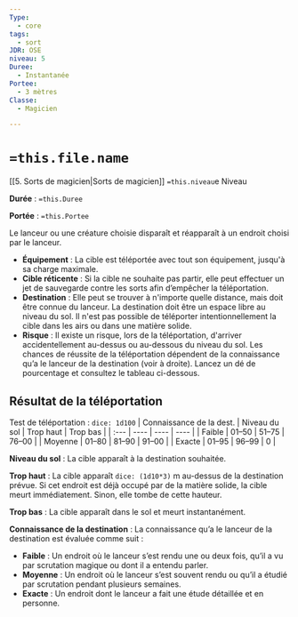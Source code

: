 ```yaml
---
Type:
  - core
tags:
  - sort
JDR: OSE
niveau: 5
Duree:
  - Instantanée
Portee:
  - 3 mètres
Classe:
  - Magicien

---
```

# `=this.file.name`  

[[5. Sorts de magicien|Sorts de magicien]] `=this.niveau`e Niveau

**Durée** : `=this.Duree` 

**Portée** : `=this.Portee`

Le lanceur ou une créature choisie disparaît et réapparaît à un endroit choisi par le lanceur.

- **Équipement** : La cible est téléportée avec tout son équipement, jusqu'à sa charge maximale.
- **Cible réticente** : Si la cible ne souhaite pas partir, elle peut effectuer un jet de sauvegarde contre les sorts afin d’empêcher la téléportation.
- **Destination** : Elle peut se trouver à n'importe quelle distance, mais doit être connue du lanceur. La destination doit être un espace libre au niveau du sol. Il n'est pas possible de téléporter intentionnellement la cible dans les airs ou dans une matière solide.
- **Risque** : Il existe un risque, lors de la téléportation, d'arriver accidentellement au-dessus ou au-dessous du niveau du sol. Les chances de réussite de la téléportation dépendent de la connaissance qu’a le lanceur de la destination (voir à droite). Lancez un dé de pourcentage et consultez le tableau ci-dessous.

## Résultat de la téléportation
Test de téléportation : `dice: 1d100`
| Connaissance de la dest. | Niveau du sol | Trop haut | Trop bas |
| :--- | ---- | ---- | ---- |
| Faible | 01–50 | 51–75 | 76–00 |
| Moyenne | 01–80 | 81–90 | 91–00 |
| Exacte | 01–95 | 96–99 | 0 |

**Niveau du sol** : La cible apparaît à la destination souhaitée.

**Trop haut** : La cible apparaît `dice: (1d10*3)` m au-dessus de la destination prévue. Si cet endroit est déjà occupé par de la matière solide, la cible meurt immédiatement. Sinon, elle tombe de cette hauteur.

**Trop bas** : La cible apparaît dans le sol et meurt instantanément.

**Connaissance de la destination** : La connaissance qu’a le lanceur de la destination est évaluée comme suit :

- **Faible** : Un endroit où le lanceur s’est rendu une ou deux fois, qu’il a vu par scrutation magique ou dont il a entendu parler.
- **Moyenne** : Un endroit où le lanceur s’est souvent rendu ou qu’il a étudié par scrutation pendant plusieurs semaines.
- **Exacte** : Un endroit dont le lanceur a fait une étude détaillée et en personne.